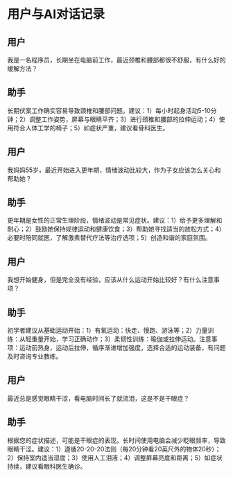 # 用户与AI对话记录

## 用户
我是一名程序员，长期坐在电脑前工作，最近颈椎和腰部都很不舒服，有什么好的缓解方法？

## 助手
长期伏案工作确实容易导致颈椎和腰部问题。建议：1）每小时起身活动5-10分钟；2）调整工作姿势，屏幕与眼睛平齐；3）进行颈椎和腰部的拉伸运动；4）使用符合人体工学的椅子；5）如症状严重，建议看骨科医生。

## 用户
我妈妈55岁，最近开始进入更年期，情绪波动比较大，作为子女应该怎么关心和帮助她？

## 助手
更年期是女性的正常生理阶段，情绪波动是常见症状。建议：1）给予更多理解和耐心；2）鼓励她保持规律运动和健康饮食；3）帮助她寻找适当的放松方式；4）必要时陪同就医，了解激素替代疗法等治疗选项；5）创造和谐的家庭氛围。

## 用户
我想开始健身，但是完全没有经验，应该从什么运动开始比较好？有什么注意事项？

## 助手
初学者建议从基础运动开始：1）有氧运动：快走、慢跑、游泳等；2）力量训练：从轻重量开始，学习正确动作；3）柔韧性训练：瑜伽或拉伸运动。注意事项：运动前热身，运动后拉伸，循序渐进增加强度，选择合适的运动装备，有问题及时咨询专业教练。

## 用户
最近总是感觉眼睛干涩，看电脑时间长了就流泪，这是不是干眼症？

## 助手
根据您的症状描述，可能是干眼症的表现。长时间使用电脑会减少眨眼频率，导致眼睛干涩。建议：1）遵循20-20-20法则（每20分钟看20英尺外的物体20秒）；2）保持室内适当湿度；3）使用人工泪液；4）调整屏幕亮度和距离；5）如症状持续，建议看眼科医生确诊。
